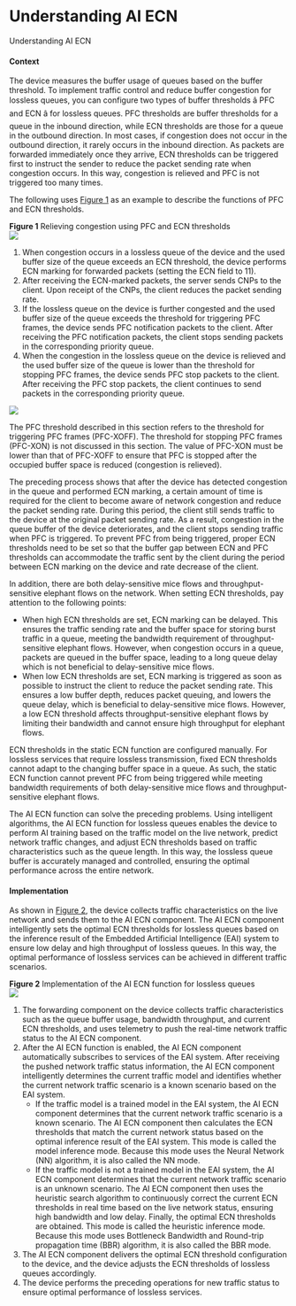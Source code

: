 Understanding AI ECN
====================

Understanding AI ECN

#### Context

The device measures the buffer usage of queues based on the buffer threshold. To implement traffic control and reduce buffer congestion for lossless queues, you can configure two types of buffer thresholds â PFC and ECN â for lossless queues. PFC thresholds are buffer thresholds for a queue in the inbound direction, while ECN thresholds are those for a queue in the outbound direction. In most cases, if congestion does not occur in the outbound direction, it rarely occurs in the inbound direction. As packets are forwarded immediately once they arrive, ECN thresholds can be triggered first to instruct the sender to reduce the packet sending rate when congestion occurs. In this way, congestion is relieved and PFC is not triggered too many times.

The following uses [Figure 1](#EN-US_CONCEPT_0000001512832674__fig81981321163711) as an example to describe the functions of PFC and ECN thresholds.

**Figure 1** Relieving congestion using PFC and ECN thresholds  
![](figure/en-us_image_0000001563752569.png)

1. When congestion occurs in a lossless queue of the device and the used buffer size of the queue exceeds an ECN threshold, the device performs ECN marking for forwarded packets (setting the ECN field to 11).
2. After receiving the ECN-marked packets, the server sends CNPs to the client. Upon receipt of the CNPs, the client reduces the packet sending rate.
3. If the lossless queue on the device is further congested and the used buffer size of the queue exceeds the threshold for triggering PFC frames, the device sends PFC notification packets to the client. After receiving the PFC notification packets, the client stops sending packets in the corresponding priority queue.
4. When the congestion in the lossless queue on the device is relieved and the used buffer size of the queue is lower than the threshold for stopping PFC frames, the device sends PFC stop packets to the client. After receiving the PFC stop packets, the client continues to send packets in the corresponding priority queue.

![](public_sys-resources/note_3.0-en-us.png) 

The PFC threshold described in this section refers to the threshold for triggering PFC frames (PFC-XOFF). The threshold for stopping PFC frames (PFC-XON) is not discussed in this section. The value of PFC-XON must be lower than that of PFC-XOFF to ensure that PFC is stopped after the occupied buffer space is reduced (congestion is relieved).

The preceding process shows that after the device has detected congestion in the queue and performed ECN marking, a certain amount of time is required for the client to become aware of network congestion and reduce the packet sending rate. During this period, the client still sends traffic to the device at the original packet sending rate. As a result, congestion in the queue buffer of the device deteriorates, and the client stops sending traffic when PFC is triggered. To prevent PFC from being triggered, proper ECN thresholds need to be set so that the buffer gap between ECN and PFC thresholds can accommodate the traffic sent by the client during the period between ECN marking on the device and rate decrease of the client.

In addition, there are both delay-sensitive mice flows and throughput-sensitive elephant flows on the network. When setting ECN thresholds, pay attention to the following points:

* When high ECN thresholds are set, ECN marking can be delayed. This ensures the traffic sending rate and the buffer space for storing burst traffic in a queue, meeting the bandwidth requirement of throughput-sensitive elephant flows. However, when congestion occurs in a queue, packets are queued in the buffer space, leading to a long queue delay which is not beneficial to delay-sensitive mice flows.
* When low ECN thresholds are set, ECN marking is triggered as soon as possible to instruct the client to reduce the packet sending rate. This ensures a low buffer depth, reduces packet queuing, and lowers the queue delay, which is beneficial to delay-sensitive mice flows. However, a low ECN threshold affects throughput-sensitive elephant flows by limiting their bandwidth and cannot ensure high throughput for elephant flows.

ECN thresholds in the static ECN function are configured manually. For lossless services that require lossless transmission, fixed ECN thresholds cannot adapt to the changing buffer space in a queue. As such, the static ECN function cannot prevent PFC from being triggered while meeting bandwidth requirements of both delay-sensitive mice flows and throughput-sensitive elephant flows.

The AI ECN function can solve the preceding problems. Using intelligent algorithms, the AI ECN function for lossless queues enables the device to perform AI training based on the traffic model on the live network, predict network traffic changes, and adjust ECN thresholds based on traffic characteristics such as the queue length. In this way, the lossless queue buffer is accurately managed and controlled, ensuring the optimal performance across the entire network.


#### Implementation

As shown in [Figure 2](#EN-US_CONCEPT_0000001512832674__fig_dc_cfg_low-latency_000701), the device collects traffic characteristics on the live network and sends them to the AI ECN component. The AI ECN component intelligently sets the optimal ECN thresholds for lossless queues based on the inference result of the Embedded Artificial Intelligence (EAI) system to ensure low delay and high throughput of lossless queues. In this way, the optimal performance of lossless services can be achieved in different traffic scenarios.

**Figure 2** Implementation of the AI ECN function for lossless queues  
![](figure/en-us_image_0000001512673074.png)

1. The forwarding component on the device collects traffic characteristics such as the queue buffer usage, bandwidth throughput, and current ECN thresholds, and uses telemetry to push the real-time network traffic status to the AI ECN component.
2. After the AI ECN function is enabled, the AI ECN component automatically subscribes to services of the EAI system. After receiving the pushed network traffic status information, the AI ECN component intelligently determines the current traffic model and identifies whether the current network traffic scenario is a known scenario based on the EAI system.
   * If the traffic model is a trained model in the EAI system, the AI ECN component determines that the current network traffic scenario is a known scenario. The AI ECN component then calculates the ECN thresholds that match the current network status based on the optimal inference result of the EAI system. This mode is called the model inference mode. Because this mode uses the Neural Network (NN) algorithm, it is also called the NN mode.
   * If the traffic model is not a trained model in the EAI system, the AI ECN component determines that the current network traffic scenario is an unknown scenario. The AI ECN component then uses the heuristic search algorithm to continuously correct the current ECN thresholds in real time based on the live network status, ensuring high bandwidth and low delay. Finally, the optimal ECN thresholds are obtained. This mode is called the heuristic inference mode. Because this mode uses Bottleneck Bandwidth and Round-trip propagation time (BBR) algorithm, it is also called the BBR mode.
3. The AI ECN component delivers the optimal ECN threshold configuration to the device, and the device adjusts the ECN thresholds of lossless queues accordingly.
4. The device performs the preceding operations for new traffic status to ensure optimal performance of lossless services.